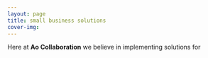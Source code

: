 ```yaml
---
layout: page
title: small business solutions
cover-img: 
---
```



Here at **Ao Collaboration** we believe in implementing solutions for 

